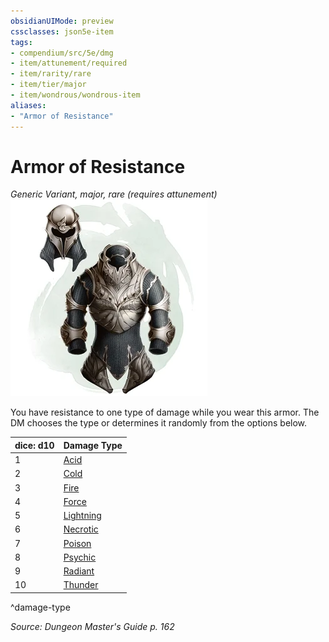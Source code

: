 ```yaml
---
obsidianUIMode: preview
cssclasses: json5e-item
tags:
- compendium/src/5e/dmg
- item/attunement/required
- item/rarity/rare
- item/tier/major
- item/wondrous/wondrous-item
aliases: 
- "Armor of Resistance"
---
```

# Armor of Resistance
*Generic Variant, major, rare (requires attunement)*  
![](4-Resources/Compendium/items/img/armor-of-resistance.webp#right)  


You have resistance to one type of damage while you wear this armor. The DM chooses the type or determines it randomly from the options below.

| dice: d10 | Damage Type |
|-----------|-------------|
| 1 | [Acid](4-Resources/Compendium/items/armor-of-acid-resistance.md) |
| 2 | [Cold](4-Resources/Compendium/items/armor-of-cold-resistance.md) |
| 3 | [Fire](4-Resources/Compendium/items/armor-of-fire-resistance.md) |
| 4 | [Force](4-Resources/Compendium/items/armor-of-force-resistance.md) |
| 5 | [Lightning](4-Resources/Compendium/items/armor-of-lightning-resistance.md) |
| 6 | [Necrotic](4-Resources/Compendium/items/armor-of-necrotic-resistance.md) |
| 7 | [Poison](4-Resources/Compendium/items/armor-of-poison-resistance.md) |
| 8 | [Psychic](4-Resources/Compendium/items/armor-of-psychic-resistance.md) |
| 9 | [Radiant](4-Resources/Compendium/items/armor-of-radiant-resistance.md) |
| 10 | [Thunder](4-Resources/Compendium/items/armor-of-thunder-resistance.md) |
^damage-type

*Source: Dungeon Master's Guide p. 162*